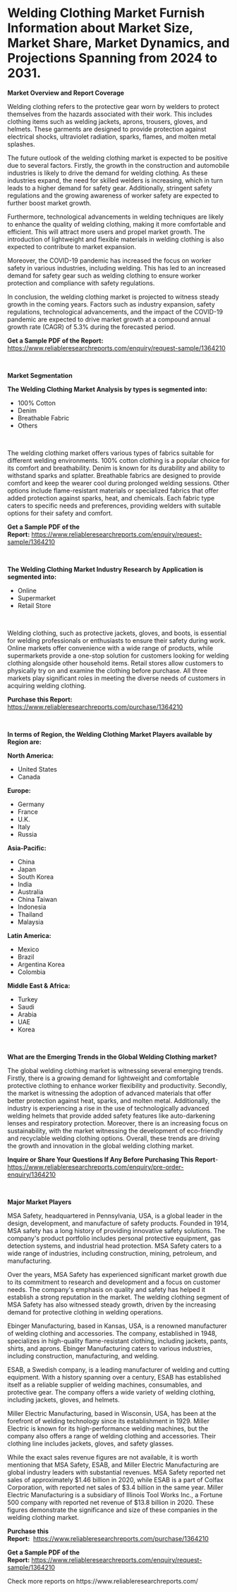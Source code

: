 <p><h1>Welding Clothing Market Furnish Information about Market Size, Market Share, Market Dynamics, and Projections Spanning from 2024 to 2031.</h1></p><p><strong>Market Overview and Report Coverage</strong></p>
<p><p>Welding clothing refers to the protective gear worn by welders to protect themselves from the hazards associated with their work. This includes clothing items such as welding jackets, aprons, trousers, gloves, and helmets. These garments are designed to provide protection against electrical shocks, ultraviolet radiation, sparks, flames, and molten metal splashes.</p><p>The future outlook of the welding clothing market is expected to be positive due to several factors. Firstly, the growth in the construction and automobile industries is likely to drive the demand for welding clothing. As these industries expand, the need for skilled welders is increasing, which in turn leads to a higher demand for safety gear. Additionally, stringent safety regulations and the growing awareness of worker safety are expected to further boost market growth.</p><p>Furthermore, technological advancements in welding techniques are likely to enhance the quality of welding clothing, making it more comfortable and efficient. This will attract more users and propel market growth. The introduction of lightweight and flexible materials in welding clothing is also expected to contribute to market expansion.</p><p>Moreover, the COVID-19 pandemic has increased the focus on worker safety in various industries, including welding. This has led to an increased demand for safety gear such as welding clothing to ensure worker protection and compliance with safety regulations.</p><p>In conclusion, the welding clothing market is projected to witness steady growth in the coming years. Factors such as industry expansion, safety regulations, technological advancements, and the impact of the COVID-19 pandemic are expected to drive market growth at a compound annual growth rate (CAGR) of 5.3% during the forecasted period.</p></p>
<p><strong>Get a Sample PDF of the Report:</strong> <a href="https://www.reliableresearchreports.com/enquiry/request-sample/1364210">https://www.reliableresearchreports.com/enquiry/request-sample/1364210</a></p>
<p>&nbsp;</p>
<p><strong>Market Segmentation</strong></p>
<p><strong>The Welding Clothing Market Analysis by types is segmented into:</strong></p>
<p><ul><li>100% Cotton</li><li>Denim</li><li>Breathable Fabric</li><li>Others</li></ul></p>
<p>&nbsp;</p>
<p><p>The welding clothing market offers various types of fabrics suitable for different welding environments. 100% cotton clothing is a popular choice for its comfort and breathability. Denim is known for its durability and ability to withstand sparks and splatter. Breathable fabrics are designed to provide comfort and keep the wearer cool during prolonged welding sessions. Other options include flame-resistant materials or specialized fabrics that offer added protection against sparks, heat, and chemicals. Each fabric type caters to specific needs and preferences, providing welders with suitable options for their safety and comfort.</p></p>
<p><strong>Get a Sample PDF of the Report:</strong>&nbsp;<a href="https://www.reliableresearchreports.com/enquiry/request-sample/1364210">https://www.reliableresearchreports.com/enquiry/request-sample/1364210</a></p>
<p>&nbsp;</p>
<p><strong>The Welding Clothing Market Industry Research by Application is segmented into:</strong></p>
<p><ul><li>Online</li><li>Supermarket</li><li>Retail Store</li></ul></p>
<p>&nbsp;</p>
<p><p>Welding clothing, such as protective jackets, gloves, and boots, is essential for welding professionals or enthusiasts to ensure their safety during work. Online markets offer convenience with a wide range of products, while supermarkets provide a one-stop solution for customers looking for welding clothing alongside other household items. Retail stores allow customers to physically try on and examine the clothing before purchase. All three markets play significant roles in meeting the diverse needs of customers in acquiring welding clothing.</p></p>
<p><strong>Purchase this Report:</strong>&nbsp; <a href="https://www.reliableresearchreports.com/purchase/1364210">https://www.reliableresearchreports.com/purchase/1364210</a></p>
<p>&nbsp;</p>
<p><strong>In terms of Region, the Welding Clothing Market Players available by Region are:</strong></p>
<p>
    <p> <strong> North America: </strong>
        <ul>
            <li>United States</li>
            <li>Canada</li>
        </ul>
        </p> 
    <p> <strong> Europe: </strong>
        <ul>
            <li>Germany</li>
            <li>France</li>
            <li>U.K.</li>
            <li>Italy</li>
            <li>Russia</li>
        </ul>
        </p> 
    <p> <strong> Asia-Pacific: </strong>
        <ul>
            <li>China</li>
            <li>Japan</li>
            <li>South Korea</li>
            <li>India</li>
            <li>Australia</li>
            <li>China Taiwan</li>
            <li>Indonesia</li>
            <li>Thailand</li>
            <li>Malaysia</li>
        </ul>
        </p> 
    <p> <strong> Latin America: </strong>
        <ul>
            <li>Mexico</li>
            <li>Brazil</li>
            <li>Argentina Korea</li>
            <li>Colombia</li>
        </ul>
        </p> 
    <p> <strong> Middle East & Africa: </strong>
        <ul>
            <li>Turkey</li>
            <li>Saudi</li>
            <li>Arabia</li>
            <li>UAE</li>
            <li>Korea</li>
        </ul>
    </p>
    </p>
<p>&nbsp;</p>
<p><strong>What are the Emerging Trends in the Global Welding Clothing market?</strong></p>
<p><p>The global welding clothing market is witnessing several emerging trends. Firstly, there is a growing demand for lightweight and comfortable protective clothing to enhance worker flexibility and productivity. Secondly, the market is witnessing the adoption of advanced materials that offer better protection against heat, sparks, and molten metal. Additionally, the industry is experiencing a rise in the use of technologically advanced welding helmets that provide added safety features like auto-darkening lenses and respiratory protection. Moreover, there is an increasing focus on sustainability, with the market witnessing the development of eco-friendly and recyclable welding clothing options. Overall, these trends are driving the growth and innovation in the global welding clothing market.</p></p>
<p><strong>Inquire or Share Your Questions If Any Before Purchasing This Report</strong>- <a href="https://www.reliableresearchreports.com/enquiry/pre-order-enquiry/1364210">https://www.reliableresearchreports.com/enquiry/pre-order-enquiry/1364210</a></p>
<p>&nbsp;</p>
<p><strong>Major Market Players</strong></p>
<p><p>MSA Safety, headquartered in Pennsylvania, USA, is a global leader in the design, development, and manufacture of safety products. Founded in 1914, MSA safety has a long history of providing innovative safety solutions. The company's product portfolio includes personal protective equipment, gas detection systems, and industrial head protection. MSA Safety caters to a wide range of industries, including construction, mining, petroleum, and manufacturing.</p><p>Over the years, MSA Safety has experienced significant market growth due to its commitment to research and development and a focus on customer needs. The company's emphasis on quality and safety has helped it establish a strong reputation in the market. The welding clothing segment of MSA Safety has also witnessed steady growth, driven by the increasing demand for protective clothing in welding operations.</p><p>Ebinger Manufacturing, based in Kansas, USA, is a renowned manufacturer of welding clothing and accessories. The company, established in 1948, specializes in high-quality flame-resistant clothing, including jackets, pants, shirts, and aprons. Ebinger Manufacturing caters to various industries, including construction, manufacturing, and welding.</p><p>ESAB, a Swedish company, is a leading manufacturer of welding and cutting equipment. With a history spanning over a century, ESAB has established itself as a reliable supplier of welding machines, consumables, and protective gear. The company offers a wide variety of welding clothing, including jackets, gloves, and helmets.</p><p>Miller Electric Manufacturing, based in Wisconsin, USA, has been at the forefront of welding technology since its establishment in 1929. Miller Electric is known for its high-performance welding machines, but the company also offers a range of welding clothing and accessories. Their clothing line includes jackets, gloves, and safety glasses.</p><p>While the exact sales revenue figures are not available, it is worth mentioning that MSA Safety, ESAB, and Miller Electric Manufacturing are global industry leaders with substantial revenues. MSA Safety reported net sales of approximately $1.46 billion in 2020, while ESAB is a part of Colfax Corporation, with reported net sales of $3.4 billion in the same year. Miller Electric Manufacturing is a subsidiary of Illinois Tool Works Inc., a Fortune 500 company with reported net revenue of $13.8 billion in 2020. These figures demonstrate the significance and size of these companies in the welding clothing market.</p></p>
<p><strong>Purchase this Report:</strong>&nbsp;&nbsp;<a href="https://www.reliableresearchreports.com/purchase/1364210">https://www.reliableresearchreports.com/purchase/1364210</a></p>
<p></p>
<p><strong>Get a Sample PDF of the Report:</strong>&nbsp;<a href="https://www.reliableresearchreports.com/enquiry/request-sample/1364210">https://www.reliableresearchreports.com/enquiry/request-sample/1364210</a></p>
<p>Check more reports on https://www.reliableresearchreports.com/</p>